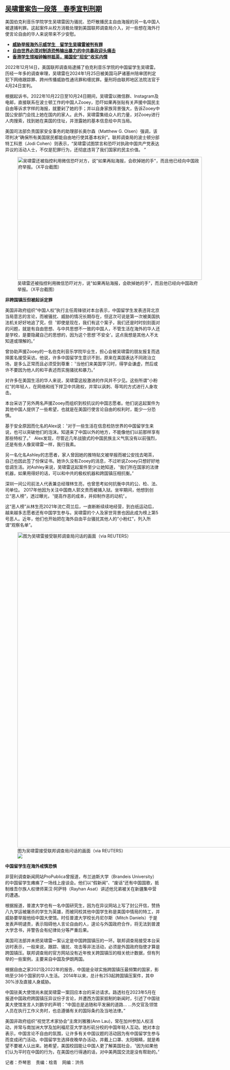 <!--1707337500000-->
[吴啸雷案告一段落　春季宣判刑期](https://www.rfa.org/mandarin/yataibaodao/renquanfazhi/lu-02022024104945.html)
------

<p><span class="result-title">美国伯克利音乐学院学生吴啸雷因为骚扰、恐吓散播民主自由海报的另一名中国人被逮捕判罪。这起案件从校方消极处理到美国联邦调查局介入，对一些想在海外行使言论自由的华人来说带来不少安慰。 </span></p><ul><li><strong><a href="https://www.rfa.org/mandarin/Xinwen/10-01252024153503.html">威胁举报海外示威学生　留学生吴啸雷被判有罪</a></strong></li><li><strong><a href="https://www.rfa.org/mandarin/pinglun/chenguangchengboke/cgc-12172022155347.html">自由世界必须对制造恐怖输出暴力的中共暴政迎头痛击</a></strong></li><li><a href="https://www.rfa.org/mandarin/yataibaodao/gangtai/al-12282023200940.html"><strong>香港学生领袖钟翰林抵英，揭国安"招安"收买内情</strong></a></li></ul><p><span style="font-weight: 400;">2022年12月14日，美国联邦调查局逮捕了伯克利音乐学院的中国留学生吴啸雷。历经一年多的调查审理，吴啸雷在2024年1月25日被美国马萨诸塞州陪审团判定犯下网络跟踪罪、跨州传播威胁性通讯罪和缠扰罪。量刑将由联邦地区法院法官于4月24日宣判。</span></p><p><span style="font-weight: 400;">根据起诉书，2022年10月22日至10月24日期间，吴啸雷以微信群、Instagram及电邮，直接联系在波士顿工作的中国人Zooey，恐吓如果再张贴有关声援中国民主自由等诉求字样的海报，就要剁了她的手；并以自身家族背景强大，告诉Zooey中国公安部门会找上她在国内的家人。此外，吴啸雷集结众人的力量，对Zooey进行人肉搜索，找到她在美国的住址，并泄露她的基本信息给中共当局。</span></p><p><span style="font-weight: 400;">美国司法部负责国家安全事务的助理部长奥尔森（Matthew G. Olsen）强调，该项判决“确保所有美国居民都能自由地行使其基本权利”。联邦调查局的波士顿分部特工科恩（Jodi Cohen）则表示，“吴啸雷试图禁言和恐吓对执政中国共产党表达异议的活动人士，不仅是犯罪行为，还彻底违背了我们国家的民主价值。 ”</span></p><p><figure class="image-richtext image-inline captioned" style="width:600px;"><img alt='吴啸雷还被指控利用微信恐吓对方，说"如果再贴海报，会砍掉她的手"，而且他已经向中国政府举报。（X平台截图）' height="400" src="https://www.rfa.org/mandarin/yataibaodao/renquanfazhi/lu-02022024104945.html/56fe3-1.png/@@images/5ddea0dd-edb1-4d1f-817f-8900d52e61fb.png" title="图3 (1).png" width="600"/><figcaption class="image-caption">吴啸雷还被指控利用微信恐吓对方，说"如果再贴海报，会砍掉她的手"，而且他已经向中国政府举报。（X平台截图）</figcaption><small></small></figure></p><p><b>非跨国镇压但被起诉定罪</b></p><p><span style="font-weight: 400;">美国非政府组织“中国人权”执行主任周锋锁对本台表示，中国留学生发表违背北京当局意志的言论，而被骚扰、威胁的情况长期存在，但这次可说是第一次被美国执法机关好好地追了究，但〝即使是现在，我们有这个案子，我们还是时时刻刻面对的问题，就是有自由思想、与中共思想不一致的中国人，不管生活在海外的华人还是学校，是要隐藏自己的思想的，因为这个思想'不安全'。这点我想是其他人不太知道或理解的。〞</span></p><p><span style="font-weight: 400;">曾协助声援Zooey的一名伯克利音乐学院毕业生，担心会被吴啸雷的朋友报复而选择匿名接受采访。他说，许多中国留学生意识不到，原来在美国表达不同政治立场，是多么正常而且必须受到尊重：〝当他们来美国学习时，得学会谦虚，然后或许不要因为他人的和平表述而实施骚扰和暴力。〞</span></p><p><span style="font-weight: 400;">对许多在美国生活的华人来说，吴啸雷这般激进的作风并不少见。这些所谓“小粉红”的年轻人，在网络和线下捍卫中共政权，并常以讽刺、辱骂的方式进行人身攻击。</span></p><p><span style="font-weight: 400;">本台采访了另外两名声援Zooey而组织到校抗议的中国志愿者。他们说这起案件为其他中国人提供了一些希望，也就是在美国行使言论自由的权利时，能少一分恐惧。</span></p><p><span style="font-weight: 400;">基于安全原因而化名的Alex说：〝对于一些生活在信息检防世界的中国留学生来说，也可以突破他们的泡沫。知道来了中国以外的地方，不能像他们以前那样享有那些特权了。〞 Alex发现，尽管近几年战狼式的中国民族主义气氛没有以前强烈，还是有些人像吴啸雷一样，我行我素。</span></p><p><span style="font-weight: 400;">另一名化名Ashley的志愿者，家人曾因她的推特贴文被举报而被公安找去喝茶，自己也因此签了份保证书。她许久没有Zooey的消息，不过听说Zooey只想好好地低调生活。对Ashley来说，吴啸雷这起案件至少让她知道，〝我们所在国家的法律机器，如果用得好的话，可以和中共的极权机器和跨国镇压相抗衡。〞</span></p><p><span style="font-weight: 400;">深圳一间公司前法人代表兼总经理林生亮，也曾思考如何抗衡中共的公、检、法、司单位。 2017年他因为关注中国商人郭文贵而被捕入狱。坐牢期间，他想到创立“恶人榜”，透过曝光，〝提高作恶的成本，并抑制作恶的动机〞。</span></p><p><span style="font-weight: 400;">这“恶人榜”从林生亮2021年流亡荷兰后，一直断断续续地经营，到白纸运动后，越来越多志愿者还有中国学生参与。吴啸雷的个人及家世背景也因此成为榜上第5号恶人。近年，他们也开始把在海外自由平台骚扰其他人的“小粉红”，列入所谓“观察名单”。</span></p><p><figure class="image-richtext image-inline captioned" style="width:1280px;"><img alt="图为吴啸雷接受联邦调查局问话的画面（via REUTERS）" height="1025" src="https://www.rfa.org/mandarin/yataibaodao/renquanfazhi/lu-02022024104945.html/2024-01-25t172859z_406949139_rc2wm5afb1ci_rtrmadp_3_usa-china-massachusetts-crime.jpg/@@images/fb03f2b1-3b68-4475-a243-4787fbb30d13.jpeg" title="2024-01-25T172859Z_406949139_RC2WM5AFB1CI_RTRMADP_3_USA-CHINA-MASSACHUSETTS-CRIME.JPG" width="1280"/><figcaption class="image-caption">图为吴啸雷接受联邦调查局问话的画面（via REUTERS）</figcaption><small></small><div id="zoomattribute"><a data-caption="图为吴啸雷接受联邦调查局问话的画面（via REUTERS）" data-fancybox="" href="https://www.rfa.org/mandarin/yataibaodao/renquanfazhi/lu-02022024104945.html/2024-01-25t172859z_406949139_rc2wm5afb1ci_rtrmadp_3_usa-china-massachusetts-crime.jpg" id="single_image" title="图为吴啸雷接受联邦调查局问话的画面（via REUTERS）"><img src="/++plone++rfa-resources/img/icon-zoom.png"/></a></div></figure></p><p><b>中国留学生在海外戒慎恐惧</b></p><p><span style="font-weight: 400;">非营利调查新闻网站ProPublica曾报道，布兰迪斯大学（Brandeis University）的中国留学生瘫痪了一场线上座谈会。他们以“假新闻”、“废话”还有中国国歌，抵制维吾尔族人权律师莱汉·阿萨特（Rayhan Asat）讲述他兄弟被关在新疆集中营的遭遇。</span></p><p><span style="font-weight: 400;">根据报道，普渡大学也有一名中国研究生，因为在异议网站上写了封公开信，赞扬八九学运被屠杀的学生为英雄，而被同校其他中国学生称是美国中情局的特工，并威胁要举报他给中国大使馆。时任普渡大学校长丹尼尔斯（Mitch Daniels）于是发表声明谴责，表示阻碍他人言论自由的人，遑论与外国政府合作，将无法到普渡大学念书，并警告会有纪律处分等严重后果。</span></p><p><span style="font-weight: 400;">美国司法部并未把吴啸雷一案认定是中国跨国镇压的一环。联邦调查局接受本台采访时表示，一般来说，跟踪、骚扰、攻击等非法活动，必须是外国政府指使才算是跨国镇压。联邦调查局的官方网站没有近年攸关跨国镇压的相关统计数据，但有列举的一些案例，主要来自中国及伊朗两国。</span></p><p><span style="font-weight: 400;">根据自由之家2021及2022年的报告，中国是全球实施跨国镇压最频繁的国家，影响至少36个国家的华人生活。 2014年以来，总计有253起跨国镇压案件，其中30%涉及直接人身威胁。</span></p><p><span style="font-weight: 400;">中国驻美大使馆尚未就吴啸雷一案回应本台的采访请求。路透社在2023年5月在报道中国政府跨国镇压异议份子言论，并遭西方国家抵制的新闻时，引述了中国驻美大使馆发言人刘鹏宇的声明：“中国总是追随和平发展的道路... ...外交官及领馆人员在执行工作义务时，也总遵循有关的国际条约及当地法律。”</span></p><p><span style="font-weight: 400;">美国非政府组织“视觉艺术家协会”主席刘雅雅(Ann Lau)，常在加州参加人权活动，并常与南加洲大学及加利福尼亚大学洛杉矶分校的中国年轻人互动。她对本台表示，中国言论不自由的氛围，让许多有关中国议题的活动因为有中国留学生参与而变成闭门活动。中国留学生选择夜晚举办活动，并戴上口罩、太阳眼睛，就是希望不要被人认出来。她希望，美国校园能让中国人更了解美国社会，〝因为如果他们认为平时在中国的行为，在美国也行得通的话，对中美两国交流是没有帮助的。〞</span></p><p><span style="font-weight: 400;">记者：乔琴恩    责编：梒青    网编：洪伟</span></p>
